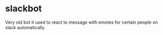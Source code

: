 # slackbot

Very old bot it used to react to message with emotes for certain people on slack automatically
